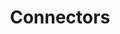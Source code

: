 ---
title: Connectors
description: Installing and Configuring Connectors of Turing AI.
docurl: connectors/
product: turing
---